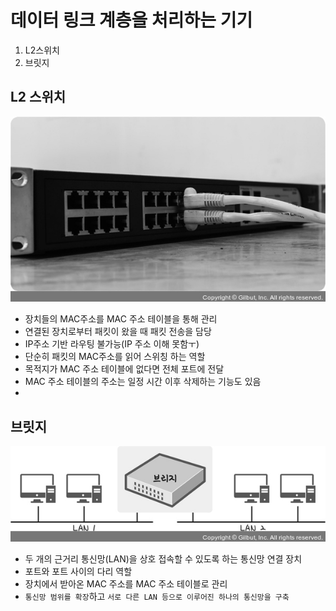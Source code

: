 <h1>데이터 링크 계층을 처리하는 기기</h1>

1. L2스위치
2. 브릿지

<h2>L2 스위치</h2>

![alt text](../../img/network341.jpg)

- 장치들의 MAC주소를 MAC 주소 테이블을 통해 관리
- 연결된 장치로부터 패킷이 왔을 때 패킷 전송을 담당
- IP주소 기반 라우팅 불가능(IP 주소 이해 못함ㅜ)
- 단순히 패킷의 MAC주소를 읽어 스위칭 하는 역할
- 목적지가 MAC 주소 테이블에 없다면 전체 포트에 전달
- MAC 주소 테이블의 주소는 일정 시간 이후 삭제하는 기능도 있음
-

<h2>브릿지</h2>

![alt text](../../img/network342.jpg)

- 두 개의 근거리 통신망(LAN)을 상호 접속할 수 있도록 하는 통신망 연결 장치
- 포트와 포트 사이의 다리 역할
- 장치에서 받아온 MAC 주소를 MAC 주소 테이블로 관리
- `통신망 범위를 확장`하고 `서로 다른 LAN 등으로 이루어진 하나의 통신망을 구축`